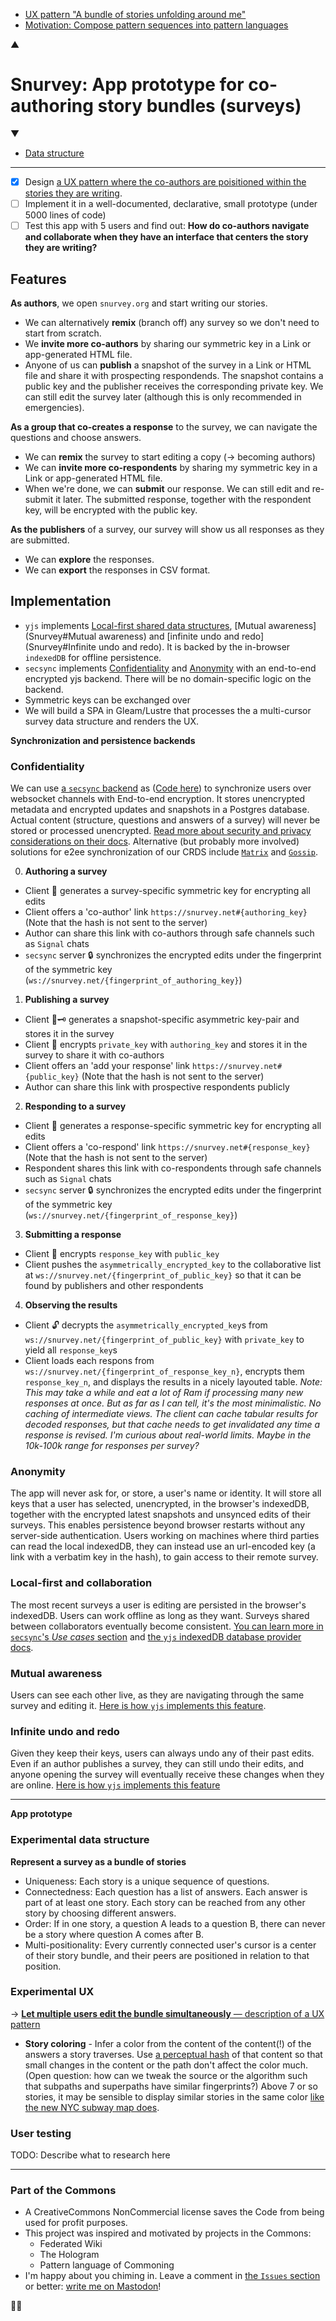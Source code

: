 - [UX pattern "A bundle of stories unfolding around me"](./StoryBundle.md)
- [Motivation: Compose pattern sequences into pattern languages](./ComposingPatterns.md)

▲

# Snurvey: App prototype for co-authoring story bundles (surveys)

▼

- [Data structure](./StoryBundleDataStructure.md)

---

- [x] Design [a UX pattern where the co-authors are poisitioned within the stories they are writing](./StoryBundle.md).
- [ ] Implement it in a well-documented, declarative, small prototype (under 5000 lines of code)
- [ ] Test this app with 5 users and find out: **How do co-authors navigate and collaborate when they have an interface that centers the story they are writing?**

## Features

**As authors**, we open `snurvey.org` and start writing our stories.
- We can alternatively **remix** (branch off) any survey so we don't need to start from scratch.
- We **invite more co-authors** by sharing our symmetric key in a Link or app-generated HTML file.
- Anyone of us can **publish** a snapshot of the survey in a Link or HTML file and share it with prospecting respondends. The snapshot contains a public key and the publisher receives the corresponding private key. We can still edit the survey later (although this is only recommended in emergencies).

**As a group that co-creates a response** to the survey, we can navigate the questions and choose answers.
- We can **remix** the survey to start editing a copy (-> becoming authors)
- We can **invite more co-respondents** by sharing my symmetric key in a Link or app-generated HTML file.
- When we're done, we can **submit** our response. We can still edit and re-submit it later.
The submitted response, together with the respondent key, will be encrypted with the public key.

**As the publishers** of a survey, our survey will show us all responses as they are submitted.
- We can **explore** the responses.
- We can **export** the responses in CSV format.

## Implementation

- `yjs` implements [Local-first shared data structures](./Snurvey.md#Local-first), [Mutual awareness](Snurvey#Mutual awareness) and [infinite undo and redo](Snurvey#Infinite undo and redo). It is backed by the in-browser `indexedDB` for offline persistence.
- `secsync` implements [Confidentiality](Snurvey#Confidentiality) and [Anonymity](Snurvey#Anonymity)
with an end-to-end encrypted yjs backend. There will be no domain-specific logic on the backend.
- Symmetric keys can be exchanged over
- We will build a SPA in Gleam/Lustre that processes the a multi-cursor survey data structure and renders the UX.

**Synchronization and persistence backends**

### Confidentiality

We can use [a `secsync` backend](https://www.secsync.com/) as ([Code here](https://github.com/nikgraf/secsync/tree/main/examples/backend)) to synchronize users over websocket channels with End-to-end encryption. It stores unencrypted metadata and encrypted updates and snapshots in a Postgres database. Actual content (structure, questions and answers of a survey) will never be stored or processed unencrypted. [Read more about security and privacy considerations on their docs](https://www.secsync.com/docs/security_and_privacy/considerations). Alternative (but probably more involved) solutions for e2ee synchronization of our CRDS include [`Matrix`](https://github.com/yousefED/matrix-crdt) and [`Gossip`](https://github.com/marcopolo/y-libp2p).

0. **Authoring a survey**
- Client 🔑 generates a survey-specific symmetric key for encrypting all edits
- Client offers a 'co-author' link `https://snurvey.net#{authoring_key}` (Note that the hash is not sent to the server)
- Author can share this link with co-authors through safe channels such as `Signal` chats
- `secsync` server 🔒 synchronizes the encrypted edits under the fingerprint of the symmetric key (`ws://snurvey.net/{fingerprint_of_authoring_key}`)

1. **Publishing a survey**
- Client 🔑🗝️ generates a snapshot-specific asymmetric key-pair and stores it in the survey
- Client 🔐 encrypts `private_key` with `authoring_key` and stores it in the survey to share it with co-authors
- Client offers an 'add your response' link `https://snurvey.net#{public_key}` (Note that the hash is not sent to the server)
- Author can share this link with prospective respondents publicly

2. **Responding to a survey**
- Client 🔑 generates a response-specific symmetric key for encrypting all edits
- Client offers a 'co-respond' link `https://snurvey.net#{response_key}` (Note that the hash is not sent to the server)
- Respondent shares this link with co-respondents through safe channels such as `Signal` chats
- `secsync` server 🔒 synchronizes the encrypted edits under the fingerprint of the symmetric key (`ws://snurvey.net/{fingerprint_of_response_key}`)

3. **Submitting a response**
- Client 🔐 encrypts `response_key` with `public_key`
- Client pushes the `asymmetrically_encrypted_key` to the collaborative list at `ws://snurvey.net/{fingerprint_of_public_key}` so that it can be found by publishers and other respondents

4. **Observing the results**
- Client 🔓 decrypts the `asymmetrically_encrypted_key`s from `ws://snurvey.net/{fingerprint_of_public_key}` with `private_key` to yield all `response_key`s
- Client loads each respons from `ws://snurvey.net/{fingerprint_of_response_key_n}`, encrypts them `response_key_n`, and displays the results in a nicely layouted table. _Note: This may take a while and eat a lot of Ram if processing many new responses at once. But as far as I can tell, it's the most minimalistic. No caching of intermediate views. The client can cache tabular results for decoded responses, but that cache needs to get invalidated any time a response is revised. I'm curious about real-world limits. Maybe in the 10k-100k range for responses per survey?_

### Anonymity

The app will never ask for, or store, a user's name or identity. It will store all keys that a user has selected, unencrypted, in the browser's indexedDB, together with the encrypted latest snapshots and unsynced edits of their surveys. This enables persistence beyond browser restarts without any server-side authentication. Users working on machines where third parties can read the local indexedDB, they can instead use an url-encoded key (a link with a verbatim key in the hash), to gain access to their remote survey.

### Local-first and collaboration

The most recent surveys a user is editing are persisted in the browser's indexedDB. Users can work offline as long as they want. Surveys shared between collaborators eventually become consistent. [You can learn more in `secsync`'s _Use cases_ section](https://www.secsync.com/#use-cases) and [the `yjs` indexedDB database provider docs](https://docs.yjs.dev/ecosystem/database-provider/y-indexeddb).

### Mutual awareness

Users can see each other live, as they are navigating through the same survey and editing it.
[Here is how `yjs` implements this feature](https://docs.yjs.dev/getting-started/adding-awareness).

### Infinite undo and redo

Given they keep their keys, users can always undo any of their past edits. Even if an author publishes a survey, they can still undo their edits, and anyone opening the survey will eventually receive these changes when they are online.
[Here is how `yjs` implements this feature](https://docs.yjs.dev/api/undo-manager)

-----

**App prototype**

### Experimental data structure

**Represent a survey as a bundle of stories**
- Uniqueness: Each story is a unique sequence of questions.
- Connectedness: Each question has a list of answers. Each answer is part of at least one story. Each story can be reached from any other story by choosing different answers.
- Order: If in one story, a question A leads to a question B, there can never be a story where question A comes after B.
- Multi-positionality: Every currently connected user's cursor is a center of their story bundle, and their peers are positioned in relation to that position.

### Experimental UX

-> [**Let multiple users edit the bundle simultaneously** — description of a UX pattern](./StoryBundle.md)

- **Story coloring** - Infer a color from the content of the content(!) of the answers a story traverses. Use [a perceptual hash](https://en.wikipedia.org/wiki/Perceptual_hashing) of that content so that small changes in the content or the path don't affect the color much. (Open question: how can we tweak the source or the algorithm such that subpaths and superpaths have similar fingerprints?) 
Above 7 or so stories, it may be sensible to display similar stories in the same color [like the new NYC subway map does](https://www.mta.info/press-release/mta-unveils-first-fully-redesigned-subway-map-half-century).

### User testing

TODO: Describe what to research here

-----

### Part of the Commons

- A CreativeCommons NonCommercial license saves the Code from being used for profit purposes.
- This project was inspired and motivated by projects in the Commons:
  - Federated Wiki
  - The Hologram
  - Pattern language of Commoning
- I'm happy about you chiming in. Leave a comment in [the `Issues` section](https://codeberg.org/upsiflu/learning-and-experimenting/issues) or better: [write me on Mastodon](@flupsi@degrowth.social)!

🐐💨
